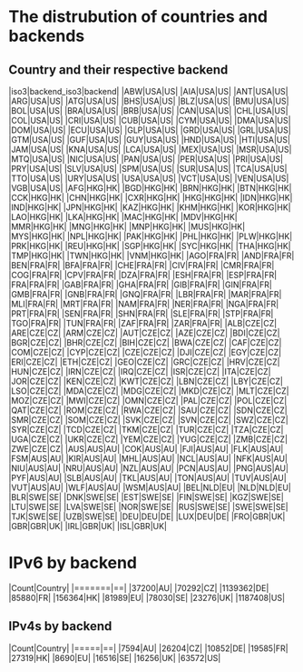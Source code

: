 # The distrubution of countries and backends

## Country and their respective backend
|iso3|backend_iso3|backend|
|ABW|USA|US|
|AIA|USA|US|
|ANT|USA|US|
|ARG|USA|US|
|ATG|USA|US|
|BHS|USA|US|
|BLZ|USA|US|
|BMU|USA|US|
|BOL|USA|US|
|BRA|USA|US|
|BRB|USA|US|
|CAN|USA|US|
|CHL|USA|US|
|COL|USA|US|
|CRI|USA|US|
|CUB|USA|US|
|CYM|USA|US|
|DMA|USA|US|
|DOM|USA|US|
|ECU|USA|US|
|GLP|USA|US|
|GRD|USA|US|
|GRL|USA|US|
|GTM|USA|US|
|GUF|USA|US|
|GUY|USA|US|
|HND|USA|US|
|HTI|USA|US|
|JAM|USA|US|
|KNA|USA|US|
|LCA|USA|US|
|MEX|USA|US|
|MSR|USA|US|
|MTQ|USA|US|
|NIC|USA|US|
|PAN|USA|US|
|PER|USA|US|
|PRI|USA|US|
|PRY|USA|US|
|SLV|USA|US|
|SPM|USA|US|
|SUR|USA|US|
|TCA|USA|US|
|TTO|USA|US|
|URY|USA|US|
|USA|USA|US|
|VCT|USA|US|
|VEN|USA|US|
|VGB|USA|US|
|AFG|HKG|HK|
|BGD|HKG|HK|
|BRN|HKG|HK|
|BTN|HKG|HK|
|CCK|HKG|HK|
|CHN|HKG|HK|
|CXR|HKG|HK|
|HKG|HKG|HK|
|IDN|HKG|HK|
|IND|HKG|HK|
|JPN|HKG|HK|
|KAZ|HKG|HK|
|KHM|HKG|HK|
|KOR|HKG|HK|
|LAO|HKG|HK|
|LKA|HKG|HK|
|MAC|HKG|HK|
|MDV|HKG|HK|
|MMR|HKG|HK|
|MNG|HKG|HK|
|MNP|HKG|HK|
|MUS|HKG|HK|
|MYS|HKG|HK|
|NPL|HKG|HK|
|PAK|HKG|HK|
|PHL|HKG|HK|
|PLW|HKG|HK|
|PRK|HKG|HK|
|REU|HKG|HK|
|SGP|HKG|HK|
|SYC|HKG|HK|
|THA|HKG|HK|
|TMP|HKG|HK|
|TWN|HKG|HK|
|VNM|HKG|HK|
|AGO|FRA|FR|
|AND|FRA|FR|
|BEN|FRA|FR|
|BFA|FRA|FR|
|CHE|FRA|FR|
|CIV|FRA|FR|
|CMR|FRA|FR|
|COG|FRA|FR|
|CPV|FRA|FR|
|DZA|FRA|FR|
|ESH|FRA|FR|
|ESP|FRA|FR|
|FRA|FRA|FR|
|GAB|FRA|FR|
|GHA|FRA|FR|
|GIB|FRA|FR|
|GIN|FRA|FR|
|GMB|FRA|FR|
|GNB|FRA|FR|
|GNQ|FRA|FR|
|LBR|FRA|FR|
|MAR|FRA|FR|
|MLI|FRA|FR|
|MRT|FRA|FR|
|NAM|FRA|FR|
|NER|FRA|FR|
|NGA|FRA|FR|
|PRT|FRA|FR|
|SEN|FRA|FR|
|SHN|FRA|FR|
|SLE|FRA|FR|
|STP|FRA|FR|
|TGO|FRA|FR|
|TUN|FRA|FR|
|ZAF|FRA|FR|
|ZAR|FRA|FR|
|ALB|CZE|CZ|
|ARE|CZE|CZ|
|ARM|CZE|CZ|
|AUT|CZE|CZ|
|AZE|CZE|CZ|
|BDI|CZE|CZ|
|BGR|CZE|CZ|
|BHR|CZE|CZ|
|BIH|CZE|CZ|
|BWA|CZE|CZ|
|CAF|CZE|CZ|
|COM|CZE|CZ|
|CYP|CZE|CZ|
|CZE|CZE|CZ|
|DJI|CZE|CZ|
|EGY|CZE|CZ|
|ERI|CZE|CZ|
|ETH|CZE|CZ|
|GEO|CZE|CZ|
|GRC|CZE|CZ|
|HRV|CZE|CZ|
|HUN|CZE|CZ|
|IRN|CZE|CZ|
|IRQ|CZE|CZ|
|ISR|CZE|CZ|
|ITA|CZE|CZ|
|JOR|CZE|CZ|
|KEN|CZE|CZ|
|KWT|CZE|CZ|
|LBN|CZE|CZ|
|LBY|CZE|CZ|
|LSO|CZE|CZ|
|MDA|CZE|CZ|
|MDG|CZE|CZ|
|MKD|CZE|CZ|
|MLT|CZE|CZ|
|MOZ|CZE|CZ|
|MWI|CZE|CZ|
|OMN|CZE|CZ|
|PAL|CZE|CZ|
|POL|CZE|CZ|
|QAT|CZE|CZ|
|ROM|CZE|CZ|
|RWA|CZE|CZ|
|SAU|CZE|CZ|
|SDN|CZE|CZ|
|SMR|CZE|CZ|
|SOM|CZE|CZ|
|SVK|CZE|CZ|
|SVN|CZE|CZ|
|SWZ|CZE|CZ|
|SYR|CZE|CZ|
|TCD|CZE|CZ|
|TKM|CZE|CZ|
|TUR|CZE|CZ|
|TZA|CZE|CZ|
|UGA|CZE|CZ|
|UKR|CZE|CZ|
|YEM|CZE|CZ|
|YUG|CZE|CZ|
|ZMB|CZE|CZ|
|ZWE|CZE|CZ|
|AUS|AUS|AU|
|COK|AUS|AU|
|FJI|AUS|AU|
|FLK|AUS|AU|
|FSM|AUS|AU|
|KIR|AUS|AU|
|MHL|AUS|AU|
|NCL|AUS|AU|
|NFK|AUS|AU|
|NIU|AUS|AU|
|NRU|AUS|AU|
|NZL|AUS|AU|
|PCN|AUS|AU|
|PNG|AUS|AU|
|PYF|AUS|AU|
|SLB|AUS|AU|
|TKL|AUS|AU|
|TON|AUS|AU|
|TUV|AUS|AU|
|VUT|AUS|AU|
|WLF|AUS|AU|
|WSM|AUS|AU|
|BEL|NLD|EU|
|NLD|NLD|EU|
|BLR|SWE|SE|
|DNK|SWE|SE|
|EST|SWE|SE|
|FIN|SWE|SE|
|KGZ|SWE|SE|
|LTU|SWE|SE|
|LVA|SWE|SE|
|NOR|SWE|SE|
|RUS|SWE|SE|
|SWE|SWE|SE|
|TJK|SWE|SE|
|UZB|SWE|SE|
|DEU|DEU|DE|
|LUX|DEU|DE|
|FRO|GBR|UK|
|GBR|GBR|UK|
|IRL|GBR|UK|
|ISL|GBR|UK|
# IPv6 by backend
|Count|Country|
|=======|==|
|37200|AU|
|70292|CZ|
|1139362|DE|
|85880|FR|
|156364|HK|
|81989|EU|
|78030|SE|
|23276|UK|
|1187408|US|
## IPv4s by backend
|Count|Country|
|=====|==|
|7594|AU|
|26204|CZ|
|10852|DE|
|19585|FR|
|27319|HK|
|8690|EU|
|16516|SE|
|16256|UK|
|63572|US|

